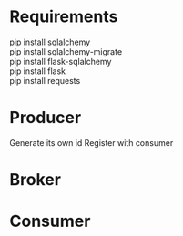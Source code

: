 Requirements
=======
pip install sqlalchemy  
pip install sqlalchemy-migrate  
pip install flask-sqlalchemy  
pip install flask  
pip install requests

Producer
=======
Generate its own id
Register with consumer

Broker
=======


Consumer
=======

